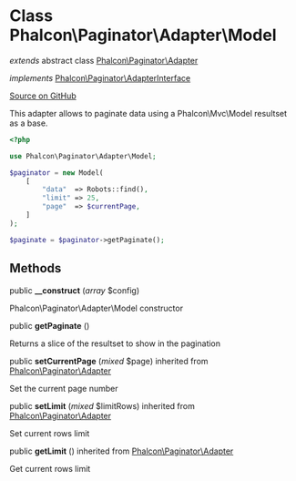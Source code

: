 # Class **Phalcon\\Paginator\\Adapter\\Model**

*extends* abstract class [Phalcon\Paginator\Adapter](/en/3.2/api/Phalcon_Paginator_Adapter)

*implements* [Phalcon\Paginator\AdapterInterface](/en/3.2/api/Phalcon_Paginator_AdapterInterface)

<a href="https://github.com/phalcon/cphalcon/blob/master/phalcon/paginator/adapter/model.zep" class="btn btn-default btn-sm">Source on GitHub</a>

This adapter allows to paginate data using a Phalcon\\Mvc\\Model resultset as a base.

```php
<?php

use Phalcon\Paginator\Adapter\Model;

$paginator = new Model(
    [
        "data"  => Robots::find(),
        "limit" => 25,
        "page"  => $currentPage,
    ]
);

$paginate = $paginator->getPaginate();

```

## Methods

public **__construct** (*array* $config)

Phalcon\\Paginator\\Adapter\\Model constructor

public **getPaginate** ()

Returns a slice of the resultset to show in the pagination

public **setCurrentPage** (*mixed* $page) inherited from [Phalcon\Paginator\Adapter](/en/3.2/api/Phalcon_Paginator_Adapter)

Set the current page number

public **setLimit** (*mixed* $limitRows) inherited from [Phalcon\Paginator\Adapter](/en/3.2/api/Phalcon_Paginator_Adapter)

Set current rows limit

public **getLimit** () inherited from [Phalcon\Paginator\Adapter](/en/3.2/api/Phalcon_Paginator_Adapter)

Get current rows limit